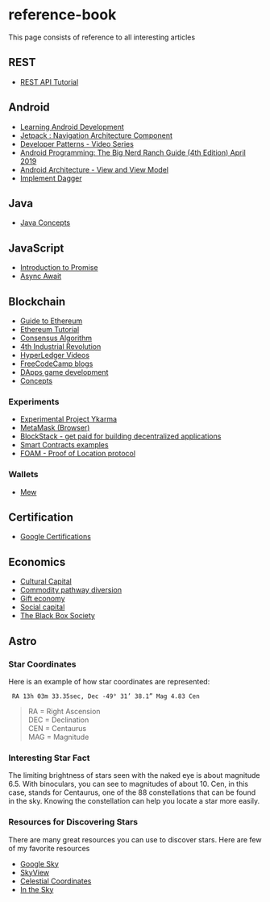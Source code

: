 # reference-book
This page consists of reference to all interesting articles

## REST
- [REST API Tutorial](https://www.restapitutorial.com/lessons/httpmethods.html)
## Android
- [Learning Android Development](https://android.jlelse.eu/learning-android-development-in-2018-part-1-83a514f6a205)
- [Jetpack : Navigation Architecture Component](https://medium.com/deemaze-software/android-jetpack-navigation-architecture-component-b603c9a8100c)
- [Developer Patterns - Video Series](https://www.youtube.com/playlist?list=PLWz5rJ2EKKc-lJo_RGGXL2Psr8vVCTWjM)
- [Android Programming: The Big Nerd Ranch Guide (4th Edition) April 2019](https://www.amazon.com/Android-Programming-Ranch-Guide-Guides/dp/0135245125/ref=dp_ob_title_bk)
- [Android Architecture - View and View Model](https://android.jlelse.eu/android-architecture-communication-between-viewmodel-and-view-ce14805d72bf)
- [Implement Dagger](https://android.jlelse.eu/7-steps-to-implement-dagger-2-in-android-dabc16715a3a)

## Java
- [Java Concepts](http://javapractices.com/home/HomeAction.do)

## JavaScript
- [Introduction to Promise](http://techinpink.com/2017/02/24/introduction-to-javascript-promises/)
- [Async Await](https://scotch.io/tutorials/asynchronous-javascript-using-async-await)

## Blockchain 
- [Guide to Ethereum](https://medium.com/coinmonks/pauls-guide-to-ethereum-280be582653)
- [Ethereum Tutorial](https://medium.com/coinmonks/what-is-a-blockchain-and-its-purpose-42f462e017ed)
- [Consensus Algorithm](https://medium.com/coinbundle/consensus-algorithms-dfa4f355259d)
- [4th Industrial Revolution](https://media.consensys.net/welcome-to-the-fourth-industrial-revolution-19-blockchain-predictions-for-2019-8b2e542bf86a)
- [HyperLedger Videos](https://www.hyperledger.org/resources/videos)
- [FreeCodeCamp blogs](https://medium.freecodecamp.org/tagged/blockchain)
- [DApps game development](https://cryptozombies.io)
- [Concepts](https://www.youtube.com/watch?v=hYip_Vuv8J0)

### Experiments
- [Experimental Project Ykarma](https://github.com/rezendi/ykarma)
- [MetaMask (Browser)](https://metamask.io)
- [BlockStack - get paid for building decentralized applications](https://blockstack.org)
- [Smart Contracts examples](https://hackernoon.com/a-simple-framework-for-understanding-smart-contract-applications-18fd78080436)
- [FOAM - Proof of Location protocol](https://foam.space)

### Wallets
- [Mew](https://www.myetherwallet.com/#contracts)

## Certification
- [Google Certifications](https://developers.google.com/training/certification/)

## Economics
- [Cultural Capital](https://en.wikipedia.org/wiki/Cultural_capital)
- [Commodity pathway diversion](https://en.wikipedia.org/wiki/Commodity_pathway_diversion)
- [Gift economy](https://en.wikipedia.org/wiki/Gift_economy)
- [Social capital](https://en.wikipedia.org/wiki/Social_capital)
- [The Black Box Society](http://www.hup.harvard.edu/catalog.php?isbn=9780674368279)

## Astro

### Star Coordinates
Here is an example of how star coordinates are represented:

``` RA 13h 03m 33.35sec, Dec -49° 31’ 38.1” Mag 4.83 Cen```

> RA = Right Ascension <br>
> DEC = Declination <br>
> CEN = Centaurus <br>
> MAG = Magnitude <br>

### Interesting Star Fact
The limiting brightness of stars seen with the naked eye is about magnitude 6.5. With binoculars, you can see to magnitudes of about 10. Cen, in this case, stands for Centaurus, one of the 88 constellations that can be found in the sky. Knowing the constellation can help you locate a star more easily.

### Resources for Discovering Stars
There are many great resources you can use to discover stars. Here are few of my favorite resources
- [Google Sky](https://www.google.com/sky/)
- [SkyView](https://skyview.gsfc.nasa.gov/blog/index.php/2012/12/04/can-you-help-me-find-a-star/)
- [Celestial Coordinates](http://cse.ssl.berkeley.edu/SegwayEd/lessons/findplanets/coordinates.html)
- [In the Sky](https://in-the-sky.org/skymap.php)

